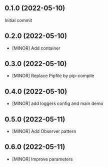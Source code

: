 
0.1.0 (2022-05-10)
------------------
Initial commit


0.2.0 (2022-05-10)
------------------
- [MINOR] Add container


0.3.0 (2022-05-10)
------------------
- [MINOR] Replace Pipfile by pip-compile


0.4.0 (2022-05-10)
------------------
- [MINOR] add loggers config and main demo


0.5.0 (2022-05-11)
------------------
- [MINOR] Add Observer pattern


0.6.0 (2022-05-11)
------------------
- [MINOR] Improve parameters

